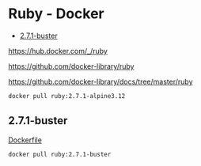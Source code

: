 <!-- #docker-ruby #ruby-docker -->
<!-- omit in toc -->
# Ruby - Docker

- [2.7.1-buster](#271-buster)

<https://hub.docker.com/_/ruby>

<https://github.com/docker-library/ruby>

<https://github.com/docker-library/docs/tree/master/ruby>

```bash
docker pull ruby:2.7.1-alpine3.12
```

## 2.7.1-buster

[Dockerfile](https://github.com/docker-library/ruby/blob/master/2.7/buster/Dockerfile)

```bash
docker pull ruby:2.7.1-buster
```
